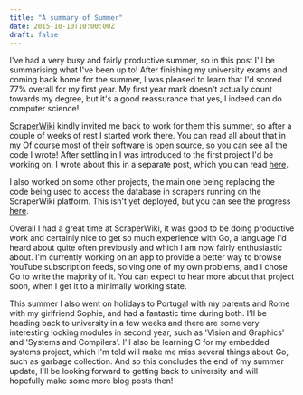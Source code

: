 ```yaml
---
title: "A summary of Summer"
date: 2015-10-10T10:00:00Z
draft: false
---
```


I've had a very busy and fairly productive summer, so in this post I'll be summarising what I've been up to! After finishing my university exams and coming back home for the summer, I was pleased to learn that I'd scored 77% overall for my first year. My first year mark doesn't actually count towards my degree, but it's a good reassurance that yes, I indeed can do computer science!

[ScraperWiki](http://seanduffy.co.uk/blog/2013/8/ScraperWiki:-Part-I/) kindly invited me back to work for them this summer, so after a couple of weeks of rest I started work there. You can read all about that in my  Of course most of their software is open source, so you can see all the code I wrote! After settling in I was introduced to the first project I'd be working on. I wrote about this in a separate post, which you can read [here](http://seanduffy.co.uk/blog/2014/9/Project_-XLSX-Endpoint/). 

I also worked on some other projects, the main one being replacing the code being used to access the database in scrapers running on the ScraperWiki platform. This isn't yet deployed, but you can see the progress [here](https://github.com/scraperwiki/scraperwiki-python).

Overall I had a great time at ScraperWiki, it was good to be doing productive work and certainly nice to get so much experience with Go, a language I'd heard about quite often previously and which I am now fairly enthusiastic about. I'm currently working on an app to provide a better way to browse YouTube subscription feeds, solving one of my own problems, and I chose Go to write the majority of it. You can expect to hear more about that project soon, when I get it to a minimally working state.

This summer I also went on holidays to Portugal with my parents and Rome with my girlfriend Sophie, and had a fantastic time during both. I'll be heading back to university in a few weeks and there are some very interesting looking modules in second year, such as 'Vision and Graphics' and 'Systems and Compilers'. I'll also be learning C for my embedded systems project, which I'm told will make me miss several things about Go, such as garbage collection. And so this concludes the end of my summer update, I'll be looking forward to getting back to university and will hopefully make some more blog posts then!
